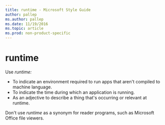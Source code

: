 ```yaml
---
title: runtime - Microsoft Style Guide
author: pallep
ms.author: pallep
ms.date: 11/19/2016
ms.topic: article
ms.prod: non-product-specific
---
```


# runtime

Use *runtime:*

  - To indicate an environment required to run apps that aren't compiled to machine language. 
  - To indicate the time during which an application is running.
  - As an adjective to describe a thing that's occurring or relevant at runtime.

Don't use *runtime* as a synonym for reader programs, such as Microsoft Office file viewers.
